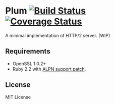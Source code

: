 # Plum [![Build Status](https://travis-ci.org/rhenium/plum.png?branch=master)](https://travis-ci.org/rhenium/plum) [![Coverage Status](https://coveralls.io/repos/rhenium/plum/badge.png)](https://coveralls.io/r/rhenium/plum)
A minimal implementation of HTTP/2 server. (WIP)

## Requirements
* OpenSSL 1.0.2+
* Ruby 2.2 with [ALPN support patch](https://gist.github.com/rhenium/b1711edcc903e8887a51).

## License
MIT License
